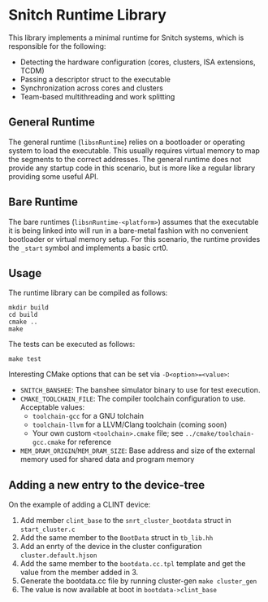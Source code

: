 # Snitch Runtime Library

This library implements a minimal runtime for Snitch systems, which is responsible for the following:

- Detecting the hardware configuration (cores, clusters, ISA extensions, TCDM)
- Passing a descriptor struct to the executable
- Synchronization across cores and clusters
- Team-based multithreading and work splitting

## General Runtime

The general runtime (`libsnRuntime`) relies on a bootloader or operating system to load the executable. This usually requires virtual memory to map the segments to the correct addresses. The general runtime does not provide any startup code in this scenario, but is more like a regular library providing some useful API.

## Bare Runtime

The bare runtimes (`libsnRuntime-<platform>`) assumes that the executable it is being linked into will run in a bare-metal fashion with no convenient bootloader or virtual memory setup. For this scenario, the runtime provides the `_start` symbol and implements a basic crt0.

## Usage

The runtime library can be compiled as follows:

    mkdir build
    cd build
    cmake ..
    make

The tests can be executed as follows:

    make test

Interesting CMake options that can be set via `-D<option>=<value>`:

- `SNITCH_BANSHEE`: The banshee simulator binary to use for test execution.
- `CMAKE_TOOLCHAIN_FILE`: The compiler toolchain configuration to use. Acceptable values:
    - `toolchain-gcc` for a GNU tolchain
    - `toolchain-llvm` for a LLVM/Clang toolchain (coming soon)
    - Your own custom `<toolchain>.cmake` file; see `../cmake/toolchain-gcc.cmake` for reference
- `MEM_DRAM_ORIGIN`/`MEM_DRAM_SIZE`: Base address and size of the external memory used for shared data and program memory

## Adding a new entry to the device-tree

On the example of adding a CLINT device:

1. Add member `clint_base` to the `snrt_cluster_bootdata` struct in `start_cluster.c`
2. Add the same member to the `BootData` struct in `tb_lib.hh`
3. Add an enrty of the device in the cluster configuration `cluster.default.hjson`
4. Add the same member to the `bootdata.cc.tpl` template and get the value from the member added in 3.
5. Generate the bootdata.cc file by running cluster-gen `make cluster_gen`
6. The value is now available at boot in `bootdata->clint_base`
